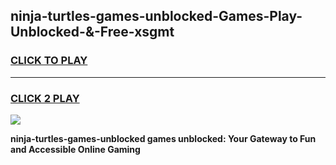
## ninja-turtles-games-unblocked-Games-Play-Unblocked-&-Free-xsgmt
<h3>
<a href="https://premium76.site?title=ninja-turtles-games-unblocked&ref=24A">CLICK TO PLAY</a></h3>
<hr>

<h3>
<a href="https://premium76.site?title=ninja-turtles-games-unblocked&ref=24A">CLICK 2 PLAY</a>
  
</h3>

<a href="https://premium76.site?title=ninja-turtles-games-unblocked&ref=24A"><img src="https://clearcache.store/games.png"></a>


**ninja-turtles-games-unblocked games unblocked: Your Gateway to Fun and Accessible Online Gaming**
